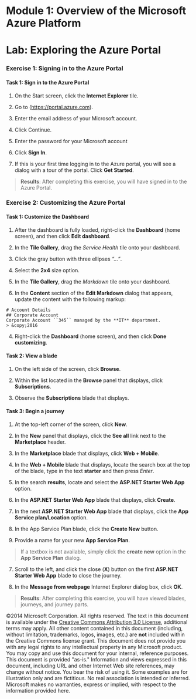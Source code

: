 # Module 1: Overview of the Microsoft Azure Platform

# Lab: Exploring the Azure Portal

### Exercise 1: Signing in to the Azure Portal

#### Task 1: Sign in to the Azure Portal

1.	On the Start screen, click the **Internet Explorer** tile.

2.	Go to (https://portal.azure.com).

3.	Enter the email address of your Microsoft account.

4.	Click Continue.

5.	Enter the password for your Microsoft account

6.	Click **Sign In**.

7.	If this is your first time logging in to the Azure portal, you will see a dialog with a tour of the portal. Click **Get Started**.

>**Results**: After completing this exercise, you will have signed in to the Azure Portal.

### Exercise 2: Customizing the Azure Portal

#### Task 1: Customize the Dashboard

1.	After the dashboard is fully loaded, right-click the **Dashboard** (home screen), and then click **Edit dashboard**.

2.	In the **Tile Gallery**, drag the *Service Health* tile onto your dashboard.

3.  Click the gray button with three ellipses *“…”*.

3.	Select the **2x4** size option.

2.	In the **Tile Gallery**, drag the *Markdown* tile onto your dashboard.

1.  In the **Content** section of the **Edit Markdown** dialog that appears, update the content with the following markup:

  ```
  # Account Details
  ## Corporate Account
  Corporate Account ``345`` managed by the **IT** department.
  > &copy;2016
  ```

4.	Right-click the **Dashboard** (home screen), and then click **Done customizing**.

#### Task 2: View a blade

1.	On the left side of the screen, click **Browse**.

2.	Within the list located in the **Browse** panel that displays, click **Subscriptions**.

3.	Observe the **Subscriptions** blade that displays.

#### Task 3: Begin a journey

1.	At the top-left corner of the screen, click **New**.

2.	In the **New** panel that displays, click the **See all** link next to the **Marketplace** header.

3.	In the **Marketplace** blade that displays, click **Web + Mobile**.

4.	In the **Web + Mobile** blade that displays, locate the search box at the top of the blade, type in the text **starter** and then press *Enter*.

5. In the search **results**, locate and select the **ASP.NET Starter Web App** option.

5.	In the **ASP.NET Starter Web App** blade that displays, click **Create**.

6.	In the next **ASP.NET Starter Web App** blade that displays, click the **App Service plan/Location** option.

7.  In the App Service Plan blade, click the **Create New** button.

8.  Provide a name for your new **App Service Plan**.

  > If a textbox is not available, simply click the **create new** option in the **App Service Plan** dialog.

7. Scroll to the left, and click the close (**X**) button on the first **ASP.NET Starter Web App** blade to close the journey.

8.	In the **Message from webpage** Internet Explorer dialog box, click **OK**.

> **Results**: After completing this exercise, you will have viewed blades, journeys, and journey parts.

©2014 Microsoft Corporation. All rights reserved.  The text in this document is available under the [Creative Commons Attribution 3.0 License](https://creativecommons.org/licenses/by/3.0/legalcode "Creative Commons Attribution 3.0 License"), additional terms may apply.  All other content contained in this document (including, without limitation, trademarks, logos, images, etc.) are **not** included within the Creative Commons license grant.  This document does not provide you with any legal rights to any intellectual property in any Microsoft product. You may copy and use this document for your internal, reference purposes.  
This document is provided "as-is." Information and views expressed in this document, including URL and other Internet Web site references, may change without notice. You bear the risk of using it. Some examples are for illustration only and are fictitious. No real association is intended or inferred. Microsoft makes no warranties, express or implied, with respect to the information provided here.  
